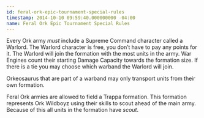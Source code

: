 ```yaml
---
id: feral-ork-epic-tournament-special-rules
timestamp: 2014-10-10 09:59:40.000000000 -04:00
name: Feral Ork Epic Tournament Special Rules
---
```

<p>Every Ork army <em>must</em> include a Supreme Command character called a Warlord. The Warlord character is free, you don&rsquo;t have to pay any points for it. The Warlord will join the formation with the most units in the army. War Engines count their starting Damage Capacity towards the formation size. If there is a tie you may choose which warband the Warlord will join.</p>

<p>Orkeosaurus that are part of a warband may only transport units from their own formation.</p>

<p>Feral Ork armies are allowed to field a Trappa formation. This formation represents Ork Wildboyz using their skills to scout ahead of the main army. Because of this all units in the formation have <em>scout</em>.</p>